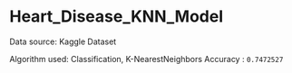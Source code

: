 # Heart_Disease_KNN_Model

Data source: <a herf='https://www.kaggle.com/ronitf/heart-disease-uci' title='Kaggle Link'>Kaggle Dataset</a>

Algorithm used: Classification, K-NearestNeighbors
Accuracy : `0.7472527`